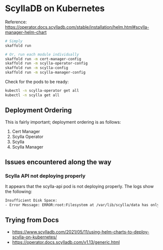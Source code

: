 # ScyllaDB on Kubernetes

Reference: https://operator.docs.scylladb.com/stable/installation/helm.html#scylla-manager-helm-chart

```bash
# Simply
skaffold run

# Or, run each module individually
skaffold run -m cert-manager-config
skaffold run -m scylla-operator-config
skaffold run -m scylla-config
skaffold run -m scylla-manager-config
```

Check for the pods to be ready:

```bash
kubectl -n scylla-operator get all
kubectl -n scylla get all
```

## Deployment Ordering

This is fairly important; deployment ordering is as follows:

1. Cert Manager
2. Scylla Operator
3. Scylla
4. Scylla Manager

## Issues encountered along the way

### Scylla API not deploying properly

It appears that the scylla-api pod is not deploying properly. The logs show the following:

```bash
Insufficient Disk Space:
- Error Message: ERROR:root:Filesystem at /var/lib/scylla/data has only 2977710080 bytes available; that is less than the recommended 10 GB. Please free up space and run scylla_io_setup again.
```

## Trying from Docs

- <https://www.scylladb.com/2021/05/11/using-helm-charts-to-deploy-scylla-on-kubernetes/>
- <https://operator.docs.scylladb.com/v1.13/generic.html>
